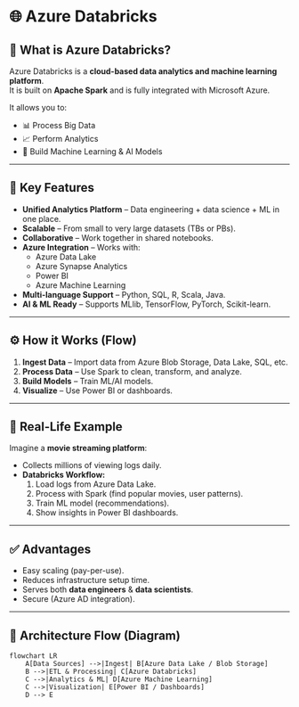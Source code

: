 # 🌐 Azure Databricks

## 🔎 What is Azure Databricks?
Azure Databricks is a **cloud-based data analytics and machine learning platform**.  
It is built on **Apache Spark** and is fully integrated with Microsoft Azure.  

It allows you to:
- 📊 Process Big Data
- 📈 Perform Analytics
- 🤖 Build Machine Learning & AI Models

---

## 🔑 Key Features
- **Unified Analytics Platform** – Data engineering + data science + ML in one place.  
- **Scalable** – From small to very large datasets (TBs or PBs).  
- **Collaborative** – Work together in shared notebooks.  
- **Azure Integration** – Works with:
  - Azure Data Lake  
  - Azure Synapse Analytics  
  - Power BI  
  - Azure Machine Learning  
- **Multi-language Support** – Python, SQL, R, Scala, Java.  
- **AI & ML Ready** – Supports MLlib, TensorFlow, PyTorch, Scikit-learn.

---

## ⚙️ How it Works (Flow)
1. **Ingest Data** – Import data from Azure Blob Storage, Data Lake, SQL, etc.  
2. **Process Data** – Use Spark to clean, transform, and analyze.  
3. **Build Models** – Train ML/AI models.  
4. **Visualize** – Use Power BI or dashboards.  

---

## 📌 Real-Life Example
Imagine a **movie streaming platform**:
- Collects millions of viewing logs daily.  
- **Databricks Workflow:**
  1. Load logs from Azure Data Lake.  
  2. Process with Spark (find popular movies, user patterns).  
  3. Train ML model (recommendations).  
  4. Show insights in Power BI dashboards.  

---

## ✅ Advantages
- Easy scaling (pay-per-use).  
- Reduces infrastructure setup time.  
- Serves both **data engineers** & **data scientists**.  
- Secure (Azure AD integration).  

---

## 🔗 Architecture Flow (Diagram)

```mermaid
flowchart LR
    A[Data Sources] -->|Ingest| B[Azure Data Lake / Blob Storage]
    B -->|ETL & Processing| C[Azure Databricks]
    C -->|Analytics & ML| D[Azure Machine Learning]
    C -->|Visualization| E[Power BI / Dashboards]
    D --> E

